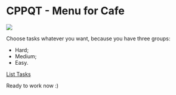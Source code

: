 
# CPPQT - Menu for Cafe
![](https://st2.depositphotos.com/2404187/10956/v/950/depositphotos_109566650-stock-illustration-vector-thai-food-restaurant-menu.jpg)

Choose tasks whatever you want, because you have three groups:
* Hard;
* Medium;
* Easy.

[List Tasks](https://docs.google.com/spreadsheets/d/1LyuQhwQaTx2TaNIrIl4aBoviyC9HC3nwX148BVRHnz4/edit?usp=sharing)

Ready to work now :)
